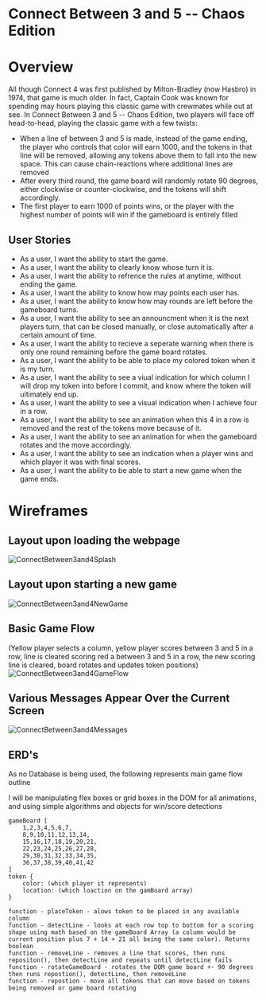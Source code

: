 # Connect Between 3 and 5 -- Chaos Edition

# Overview

All though Connect 4 was first published by Milton-Bradley (now Hasbro) in 1974, that game is much older. In fact, Captain Cook was known for spending may hours playing this classic game with crewmates while out at see.
In Connect Between 3 and 5 -- Chaos Edition, two players will face off head-to-head, playing the classic game with a few twists:
- When a line of between 3 and 5 is made, instead of the game ending, the player who controls that color will earn 1000, and the tokens in that line will be removed, allowing any tokens above them to fall into the new space. This can cause chain-reactions where additional lines are removed
- After every third round, the game board will randomly rotate 90 degrees, either clockwise or counter-clockwise, and the tokens will shift accordingly.
- The first player to earn 1000 of points wins, or the player with the highest number of points will win if the gameboard is entirely filled

## User Stories

- As a user, I want the ability to start the game.
- As a user, I want the ability to clearly know whose turn it is.
- As a user, I want the ability to refrence the rules at anytime, without ending the game.
- As a user, I want the ability to know how may points each user has.
- As a user, I want the ability to know how may rounds are left before the gameboard turns.
- As a user, I want the ability to see an announcment when it is the next players turn, that can be closed manually, or close automatically after a certain amount of time.
- As a user, I want the ability to recieve a seperate warning when there is only one round remaining before the game board rotates.
- As a user, I want the ability to be able to place my colored token when it is my turn.
- As a user, I want the ability to see a viual indication for which column I will drop my token into before I commit, and know where the token will ultimately end up.
- As a user, I want the ability to see a visual indication when I achieve four in a row.
- As a user, I want the ability to see an animation when this 4 in a row is removed and the rest of the tokens move because of it.
- As a user, I want the ability to see an animation for when the gameboard rotates and the move accordingly.
- As a user, I want the ability to see an indication when a player wins and which player it was with final scores.
- As a user, I want the ability to be able to start a new game when the game ends.

# Wireframes

## Layout upon loading the webpage
![ConnectBetween3and4Splash](README-images/screen-on-load.png)
## Layout upon starting a new game
![ConnectBetween3and4NewGame](README-images/screen-on-new-game.png)
## Basic Game Flow
(Yellow player selects a column, yellow player scores between 3 and 5 in a row,
line is cleared scoring red a between 3 and 5 in a row, the new scoring line is cleared, board rotates and updates token positions)
![ConnectBetween3and4GameFlow](README-images/basic-game-flow.png)
## Various Messages Appear Over the Current Screen
![ConnectBetween3and4Messages](README-images/various-messages.png)
## ERD's
As no Database is being used, the following represents main game flow outline

I will be manipulating flex boxes or grid boxes in the DOM for all animations, and using simple algorithms and objects for win/score detections

```
gameBoard [
    1,2,3,4,5,6,7,
    8,9,10,11,12,13,14,
    15,16,17,18,19,20,21,
    22,23,24,25,26,27,28,
    29,30,31,32,33,34,35,
    36,37,38,39,40,41,42
]
token {
    color: (which player it represents)
    location: (which loaction on the gamBoard array)
}

function - placeToken - alows token to be placed in any available column
function - detectLine - looks at each row top to bottom for a scoring shape using math based on the gameBoard Array (a column would be current position plus 7 + 14 + 21 all being the same color). Returns boolean
function - removeLine - removes a line that scores, then runs repositon(), then detectLine and repeats until detectLine fails
function - rotateGameBoard - rotates the DOM game board +- 90 degrees then runs repostion(), detectLine, then removeLine
function - repostion - move all tokens that can move based on tokens being removed or game board rotating

```